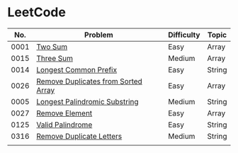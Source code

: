 # LeetCode



| No. | Problem | Difficulty | Topic |
| --- | ------- | ---------- | ----- |
| 0001|[Two Sum](https://github.com/harshp189/LeetCode/blob/main/Array/TwoSum.java)                                                               |  Easy          |  Array     |
| 0015|[Three Sum](https://github.com/harshp189/LeetCode/blob/main/Array/ThreeSum.java)                                                           |  Medium        |  Array     | 
| 0014|[Longest Common Prefix](https://github.com/harshp189/LeetCode/blob/main/String/LongestCommonPrefix.java)                                   |  Easy          |  String    |
| 0026|[Remove Duplicates from Sorted Array](https://github.com/harshp189/LeetCode/blob/main/Array/RemoveDuplicatesFromSortedArray.java)          |  Easy          |  Array     |
| 0005|[Longest Palindromic Substring](https://github.com/harshp189/LeetCode/blob/main/String/LongestPalindromicSubstring.java)                   |  Medium        |  String    |
| 0027|[Remove Element](https://github.com/harshp189/LeetCode/blob/main/Array/RemoveElement.java)                                                 |  Easy          |  Array     |
| 0125|[Valid Palindrome](https://github.com/harshp189/LeetCode/blob/main/String/ValidPalindrome.java)                                            |  Easy          |  String    |
| 0316|[Remove Duplicate Letters](https://github.com/harshp189/LeetCode/blob/main/String/RemoveDuplicateLetters.java)                             |  Medium        |  String    |
|     |         |            |       |
